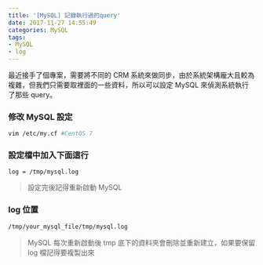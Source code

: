 ```yaml
---
title: '[MySQL] 記錄執行過的query'
date: 2017-11-27 14:55:49
categories: MySQL
tags:
- MySQL
- log
---
```


最近接手了個專案，需要將不同的 CRM 系統來做同步，由於系統架構龐大且較為複雜，但我們只需要取裡面的一些資料，所以可以設定 MySQL 來偵測系統執行了那些 query。
<!-- more -->
### 修改 MySQL 設定

```bash
vim /etc/my.cf #CentOS 7
```

### 設定檔中加入下面這行

```vim
log = /tmp/mysql.log
```

> 設定完後記得重新啟動 MySQL

### log 位置

```bash
/tmp/your_mysql_file/tmp/mysql.log
```

> MySQL 每次重新啟動後 tmp 底下的資料夾會刪除並重新建立，如果要保留 log 檔記得要複製出來
